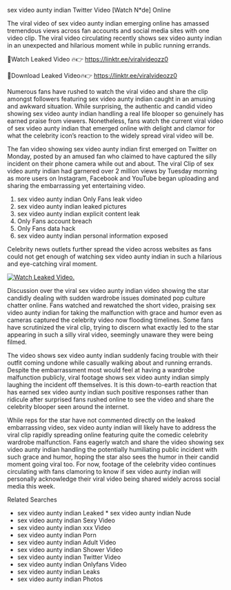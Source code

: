﻿sex video aunty indian Twitter Video [Watch N*de] Online

The viral video of ﻿sex video aunty indian emerging online has amassed tremendous views across fan accounts and social media sites with one video clip. The viral video circulating recently shows ﻿sex video aunty indian in an unexpected and hilarious moment while in public running errands. 

🔴Watch Leaked Video 🔥👉  https://linktr.ee/viralvideozz0 

🔴Download Leaked Video🔥👉  https://linktr.ee/viralvideozz0 

Numerous fans have rushed to watch the viral video and share the clip amongst followers featuring ﻿sex video aunty indian caught in an amusing and awkward situation. While surprising, the authentic and candid video showing ﻿sex video aunty indian handling a real life blooper so genuinely has earned praise from viewers. Nonetheless, fans watch the current viral video of ﻿sex video aunty indian that emerged online with delight and clamor for what the celebrity icon’s reaction to the widely spread viral video will be.

The fan video showing ﻿sex video aunty indian first emerged on Twitter on Monday, posted by an amused fan who claimed to have captured the silly incident on their phone camera while out and about. The viral Clip of ﻿sex video aunty indian had garnered over 2 million views by Tuesday morning as more users on Instagram, Facebook and YouTube began uploading and sharing the embarrassing yet entertaining video. 

1. ﻿sex video aunty indian Only Fans leak video
2. ﻿sex video aunty indian leaked pictures
3. ﻿sex video aunty indian explicit content leak
4. Only Fans account breach
5. Only Fans data hack
6. ﻿sex video aunty indian personal information exposed

Celebrity news outlets further spread the video across websites as fans could not get enough of watching ﻿sex video aunty indian in such a hilarious and eye-catching viral moment. 

[![Watch Leaked Video.](https://miro.medium.com/v2/resize:fit:828/format:webp/1*cilzJN44JGOrTw9NJCrNHA.gif "Watch Leaked Video")](https://linktr.ee/viralvideozz0)

Discussion over the viral ﻿sex video aunty indian video showing the star candidly dealing with sudden wardrobe issues dominated pop culture chatter online. Fans watched and rewatched the short video, praising ﻿sex video aunty indian for taking the malfunction with grace and humor even as cameras captured the celebrity video now flooding timelines. Some fans have scrutinized the viral clip, trying to discern what exactly led to the star appearing in such a silly viral video, seemingly unaware they were being filmed.

The video shows ﻿sex video aunty indian suddenly facing trouble with their outfit coming undone while casually walking about and running errands. Despite the embarrassment most would feel at having a wardrobe malfunction publicly, viral footage shows ﻿sex video aunty indian simply laughing the incident off themselves. It is this down-to-earth reaction that has earned ﻿sex video aunty indian such positive responses rather than ridicule after surprised fans rushed online to see the video and share the celebrity blooper seen around the internet.  

While reps for the star have not commented directly on the leaked embarrassing video, ﻿sex video aunty indian will likely have to address the viral clip rapidly spreading online featuring quite the comedic celebrity wardrobe malfunction. Fans eagerly watch and share the video showing ﻿sex video aunty indian handling the potentially humiliating public incident with such grace and humor, hoping the star also sees the humor in their candid moment going viral too. For now, footage of the celebrity video continues circulating with fans clamoring to know if ﻿sex video aunty indian will personally acknowledge their viral video being shared widely across social media this week.

Related Searches
* ﻿sex video aunty indian Leaked
﻿* sex video aunty indian Nude
* ﻿sex video aunty indian Sexy Video
* ﻿sex video aunty indian xxx Video
* ﻿sex video aunty indian Porn
* ﻿sex video aunty indian Adult Video
* ﻿sex video aunty indian Shower Video
* ﻿sex video aunty indian Twitter Video
* ﻿sex video aunty indian Onlyfans Video
* ﻿sex video aunty indian Leaks
* ﻿sex video aunty indian Photos
